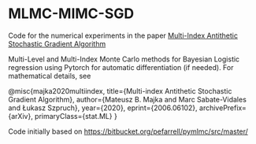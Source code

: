 
# MLMC-MIMC-SGD
Code for the numerical experiments in the paper [Multi-Index Antithetic Stochastic Gradient Algorithm](https://arxiv.org/abs/2006.06102?utm_source=feedburner&utm_medium=feed&utm_campaign=Feed%253A+arxiv%252FQSXk+%2528ExcitingAds%2521+cs+updates+on+arXiv.org%2529)

Multi-Level and Multi-Index Monte Carlo methods for Bayesian Logistic regression using Pytorch for automatic differentiation (if needed). For mathematical details, see


@misc{majka2020multiindex,
    title={Multi-index Antithetic Stochastic Gradient Algorithm},
    author={Mateusz B. Majka and Marc Sabate-Vidales and Łukasz Szpruch},
    year={2020},
    eprint={2006.06102},
    archivePrefix={arXiv},
    primaryClass={stat.ML}
}


Code initially based on https://bitbucket.org/pefarrell/pymlmc/src/master/
